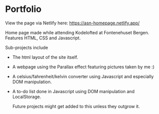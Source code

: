 # Portfolio

View the page via Netlify here: https://asn-homepage.netlify.app/

Home page made while attending Kodelofted at Fontenehuset Bergen.
Features HTML, CSS and Javascript.

Sub-projects include

- The html layout of the site itself.
- A webpage using the Parallax effect featuring pictures taken by me :)
- A celsius/fahrenheit/kelvin converter using Javascript and especially DOM manipulation.
- A to-do list done in Javascript using DOM manipulation and LocalStorage.

  Future projects might get added to this unless they outgrow it.
